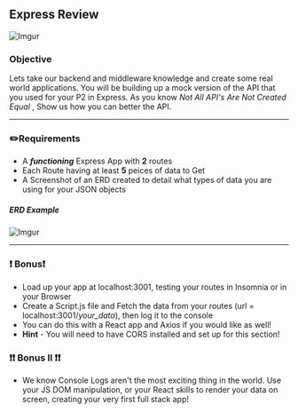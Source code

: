 ## Express Review
![Imgur](https://i.imgur.com/vfDXqLY.png?1)<br>


### Objective
Lets take our backend and middleware knowledge and create some real world applications. You will be building up a mock version of the API that you used for your P2 in Express. As you know _Not All API's Are Not Created Equal_ , Show us how you can better the API.

___
### :pencil2:Requirements

- A _**functioning**_ Express App with **2** routes
- Each Route having at least **5** peices of data to Get
- A Screenshot of an ERD created to detail what types of data you are using for your JSON objects

##### ERD Example<br>
![Imgur](https://i.imgur.com/2tyTyDb.jpg?1)

___
### :exclamation: Bonus:exclamation:

- Load up your app at localhost:3001, testing your routes in Insomnia or in your Browser
- Create a Script.js file and Fetch the data from your routes (url = localhost:3001/_your_data_), then log it to the console
- You can do this with a React app and Axios if you would like as well!
- **Hint** - You will need to have CORS installed and set up for this section!

### :exclamation::exclamation: Bonus II :exclamation::exclamation:

- We know Console Logs aren't the most exciting thing in the world. Use your JS DOM manipulation, or your React skills to render your data on screen, creating your very first full stack app!
